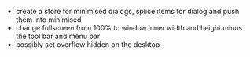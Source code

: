 - create a store for minimised dialogs, splice items for dialog and push them into
  minimised
- change fullscreen from 100% to window.inner width and height minus the tool bar and menu bar
- possibly set overflow hidden on the desktop
